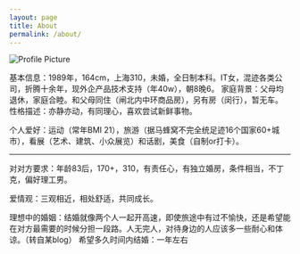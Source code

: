 ```yaml
---
layout: page
title: About
permalink: /about/
---
```


<img src="{{ site.baseurl }}/assets/profile-placeholder.gif" title="Profile Picture" class="profile">

基本信息：1989年，164cm，上海310，未婚，全日制本科。IT女，混迹各类公司，折腾十余年，现外企产品技术支持（年40w），朝8晚6。
家庭背景：父母均退休，家庭合睦。和父母同住（闸北内中环商品房），另有房（闵行），暂无车。
<br>
性格描述：亦静亦动，有同理心，喜欢尝试新鲜事物。

个人爱好：运动（常年BMI 21），旅游（据马蜂窝不完全统足迹16个国家60+城市），看展（艺术、建筑、小众展览）和话剧，美食（自制or打卡）。

<hr>

对对方要求：年龄83后，170+，310，有责任心，有独立婚房，条件相当，不丁克，偏好理工男。

爱情观：三观相近，相处舒适，共同成长。

理想中的婚姻：结婚就像两个人一起开高速，即使旅途中有过不愉快，还是希望能在对方最需要的时候分担一段路。人无完人，对待身边的人应该多一些耐心和体谅。（转自某blog） 
希望多久时间内结婚：一年左右
